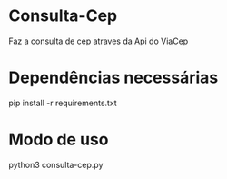 # Consulta-Cep
Faz a consulta de cep atraves da Api do ViaCep

# Dependências necessárias
pip install -r requirements.txt

# Modo de uso
python3 consulta-cep.py
